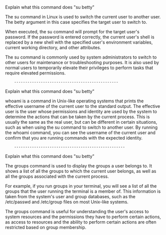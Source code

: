 Explain what this command does  "su betty"

The su command in Linux is used to switch the current user to another user. The betty argument in this case specifies the target user to switch to.

When executed, the su command will prompt for the target user's password. If the password is entered correctly, the current user's shell is replaced by a new shell with the specified user's environment variables, current working directory, and other attributes.

The su command is commonly used by system administrators to switch to other users for maintenance or troubleshooting purposes. It is also used by normal users to temporarily elevate their privileges to perform tasks that require elevated permissions.


		-----------------------------------------------


Explain what this command does  "su betty"

whoami is a command in Unix-like operating systems that prints the effective username of the current user to the standard output. The effective user is the user whose permissions and identity are used by the system to determine the actions that can be taken by the current process. This is usually the same as the real user, but can be different in certain situations, such as when using the su command to switch to another user. By running the whoami command, you can see the username of the current user and confirm that you are running commands with the expected identity.


		--------------------------------------------------


Explain what this command does  "su betty"


The groups command is used to display the groups a user belongs to. It shows a list of all the groups to which the current user belongs, as well as all the groups associated with the current process.

For example, if you run groups in your terminal, you will see a list of all the groups that the user running the terminal is a member of. This information is taken from the system's user and group databases, such as the /etc/passwd and /etc/group files on most Unix-like systems.

The groups command is useful for understanding the user's access to system resources and the permissions they have to perform certain actions, as access to resources and the ability to perform certain actions are often restricted based on group membership.
